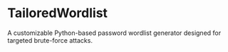 # TailoredWordlist
A customizable Python-based password wordlist generator designed for targeted brute-force attacks.
